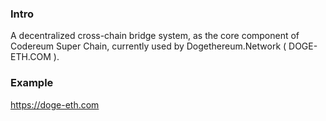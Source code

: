 ### Intro

A decentralized cross-chain bridge system, as the core component of Codereum Super Chain, currently used by Dogethereum.Network ( DOGE-ETH.COM ).


### Example

https://doge-eth.com

